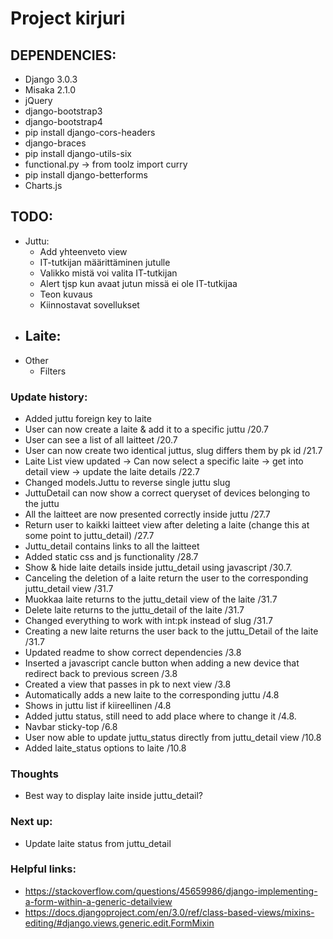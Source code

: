 # Project kirjuri

## DEPENDENCIES:
- Django 3.0.3
- Misaka 2.1.0
- jQuery
- django-bootstrap3
- django-bootstrap4
- pip install django-cors-headers
- django-braces
- pip install django-utils-six
- functional.py -> from toolz import curry
- pip install django-betterforms
- Charts.js

## TODO:
- Juttu:
	- Add yhteenveto view
	- IT-tutkijan määrittäminen jutulle
	- Valikko mistä voi valita IT-tutkijan
	- Alert tjsp kun avaat jutun missä ei ole IT-tutkijaa
	- Teon kuvaus
	- Kiinnostavat sovellukset
- Laite:
	- 	
- Other
	- Filters
	
### Update history:
- Added juttu foreign key to laite
- User can now create a laite & add it to a specific juttu /20.7
- User can see a list of all laitteet /20.7
- User can now create two identical juttus, slug differs them by pk id /21.7
- Laite List view updated -> Can now select a specific laite -> get into detail view -> update the laite details /22.7
- Changed models.Juttu to reverse single juttu slug
- JuttuDetail can now show a correct queryset of devices belonging to the juttu
- All the laitteet are now presented correctly inside juttu /27.7
- Return user to kaikki laitteet view after deleting a laite (change this at some point to juttu_detail) /27.7
- Juttu_detail contains links to all the laitteet
- Added static css and js functionality /28.7
- Show & hide laite details inside juttu_detail using javascript /30.7.
- Canceling the deletion of a laite return the user to the corresponding juttu_detail view /31.7
- Muokkaa laite returns to the juttu_detail view of the laite /31.7
- Delete laite returns to the juttu_detail of the laite /31.7
- Changed everything to work with int:pk instead of slug /31.7
- Creating a new laite returns the user back to the juttu_Detail of the laite /31.7
- Updated readme to show correct dependencies /3.8
- Inserted a javascript cancle button when adding a new device that redirect back to previous screen /3.8	
- Created a view that passes in pk to next view /3.8
- Automatically adds a new laite to the corresponding juttu /4.8
- Shows in juttu list if kiireellinen /4.8	
- Added juttu status, still need to add place where to change it /4.8.
- Navbar sticky-top /6.8
- User now able to update juttu_status directly from juttu_detail view /10.8
- Added laite_status options to laite /10.8


### Thoughts

- Best way to display laite inside juttu_detail?

### Next up:

- Update laite status from juttu_detail

### Helpful links:
- https://stackoverflow.com/questions/45659986/django-implementing-a-form-within-a-generic-detailview
- https://docs.djangoproject.com/en/3.0/ref/class-based-views/mixins-editing/#django.views.generic.edit.FormMixin

